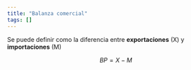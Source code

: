 ```yaml
---
title: "Balanza comercial"
tags: []
---
```

Se puede definir como la diferencia entre **exportaciones** (X) y **importaciones** (M)

$$BP = X-M$$